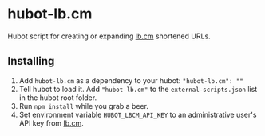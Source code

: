 hubot-lb.cm
===========

Hubot script for creating or expanding [lb.cm](http://lb.cm/) shortened URLs.

## Installing

1. Add `hubot-lb.cm` as a dependency to your hubot:
    `"hubot-lb.cm": ""`
2. Tell hubot to load it. Add `"hubot-lb.cm"` to the `external-scripts.json` list in the hubot root folder.
3. Run `npm install` while you grab a beer.
4. Set environment variable `HUBOT_LBCM_API_KEY` to an administrative user's API key from [lb.cm](http://lb.cm/).

